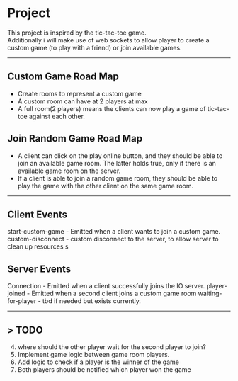 # Project 

This project is inspired by the tic-tac-toe game.\
Additionally i will make use of web sockets to allow player to create a custom game (to play with a friend) or join available games. 

--- 

## Custom Game Road Map
- Create rooms to represent a custom game
- A custom room can have at 2 players at max 
- A full room(2 players) means the clients can now play a game of tic-tac-toe against each other.


## Join Random Game Road Map
- A client can click on the play online button, and they should be able to join an available game room. The latter holds true, only if there is an available game room on the server. 
- If a client is able to join a random game room, they should be able to play the game with the other client on the same game room. 

--- 


## Client Events

start-custom-game - Emitted when a client wants to join a custom game.
custom-disconnect - custom disconnect to the server, to allow server to clean up resources
s
 

## Server Events
Connection - Emitted when a client successfully joins the IO server.
player-joined - Emitted when a second client joins a custom game room
waiting-for-player - tbd if needed but exists currently.

--- 

## > TODO
4. where should the other player wait for the second player to join?
1. Implement game logic between game room players. 
2. Add logic to check if a player is the winner of the game 
3. Both players should be notified which player won the game 